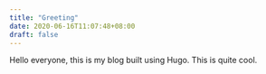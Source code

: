 ```yaml
---
title: "Greeting"
date: 2020-06-16T11:07:48+08:00
draft: false
---
```


Hello everyone, this is my blog built using Hugo. This is quite cool.
